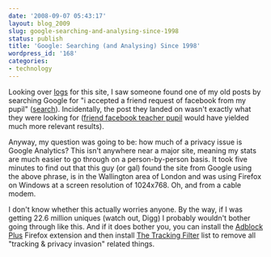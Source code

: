 ```yaml
---
date: '2008-09-07 05:43:17'
layout: blog_2009
slug: google-searching-and-analysing-since-1998
status: publish
title: 'Google: Searching (and Analysing) Since 1998'
wordpress_id: '168'
categories:
- technology
---
```


Looking over [logs](http://google.com/analytics/) for this site, I saw someone
found one of my old posts by searching Google for "i accepted a friend request
of facebook from my pupil"
([search](http://www.google.com/search?q=i+accepted+a+friend+request+of+facebook+from+my+pupil)).
Incidentally, the post they landed on wasn't exactly what they were looking
for ([friend facebook teacher
pupil](http://www.google.co.uk/search?q=friend+facebook+teacher+pupil) would
have yielded much more relevant results).

Anyway, my question was going to be: how much of a privacy issue is Google
Analytics? This isn't anywhere near a major site, meaning my stats are much
easier to go through on a person-by-person basis. It took five minutes to find
out that this guy (or gal) found the site from Google using the above phrase,
is in the Wallington area of London and was using Firefox on Windows at a
screen resolution of 1024x768. Oh, and from a cable modem.

I don't know whether this actually worries anyone. By the way, if I was
getting 22.6 million uniques (watch out, Digg) I probably wouldn't bother
going through like this. And if it does bother you, you can install the
[Adblock Plus](http://adblockplus.org/en/) Firefox extension and then install
[The Tracking Filter](http://easylist.adblockplus.org/) list to remove all
"tracking & privacy invasion" related things.
